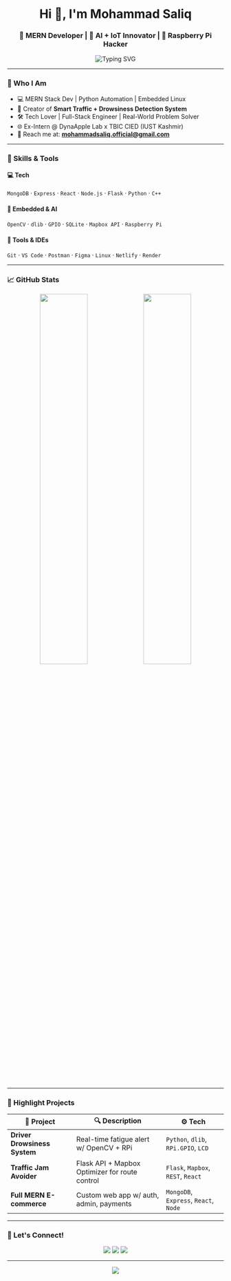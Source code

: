 <h1 align="center">Hi 👋, I'm Mohammad Saliq</h1>
<h3 align="center">🚀 MERN Developer | 🔬 AI + IoT Innovator | 🤖 Raspberry Pi Hacker</h3>

<p align="center">
  <img src="https://readme-typing-svg.demolab.com?font=Fira+Code&size=22&pause=1000&center=true&width=435&lines=Crafting+Code+That+Talks+To+Hardware;Building+Smart+Things+That+Matter" alt="Typing SVG" />
</p>

---

### 🧠 Who I Am

- 💻 MERN Stack Dev | Python Automation | Embedded Linux
- 🔬 Creator of **Smart Traffic + Drowsiness Detection System**
- 🛠️ Tech Lover | Full-Stack Engineer | Real-World Problem Solver
- 🌐 Ex-Intern @ DynaApple Lab x TBIC CIED (IUST Kashmir)
- 📩 Reach me at: **mohammadsaliq.official@gmail.com**

---

### 🚀 Skills & Tools

#### 💻 Tech
`MongoDB` · `Express` · `React` · `Node.js` · `Flask` · `Python` · `C++`

#### 🤖 Embedded & AI
`OpenCV` · `dlib` · `GPIO` · `SQLite` · `Mapbox API` · `Raspberry Pi`

#### 🎨 Tools & IDEs
`Git` · `VS Code` · `Postman` · `Figma` · `Linux` · `Netlify` · `Render`

---

### 📈 GitHub Stats

<p align="center">
  <img src="https://github-readme-stats.vercel.app/api?username=mohammadsaliq&show_icons=true&theme=tokyonight" width="47%"/>
  <img src="https://github-readme-streak-stats.herokuapp.com/?user=mohammadsaliq&theme=tokyonight" width="47%"/>
</p>

---

### 🧩 Highlight Projects

| 🚀 Project | 🔍 Description | ⚙️ Tech |
|-----------|----------------|--------|
| **Driver Drowsiness System** | Real-time fatigue alert w/ OpenCV + RPi | `Python`, `dlib`, `RPi.GPIO`, `LCD` |
| **Traffic Jam Avoider** | Flask API + Mapbox Optimizer for route control | `Flask`, `Mapbox`, `REST`, `React` |
| **Full MERN E-commerce** | Custom web app w/ auth, admin, payments | `MongoDB`, `Express`, `React`, `Node` |

---

### 🤝 Let's Connect!

<p align="center">
  <a href="mailto:mohammadsaliq.official@gmail.com"><img src="https://img.shields.io/badge/Gmail-red?style=for-the-badge&logo=gmail&logoColor=white" /></a>
  <a href="https://linkedin.com/in/mohammadsaliq"><img src="https://img.shields.io/badge/LinkedIn-blue?style=for-the-badge&logo=linkedin&logoColor=white" /></a>
  <a href="https://github.com/mohammadsaliq"><img src="https://img.shields.io/badge/GitHub-black?style=for-the-badge&logo=github&logoColor=white" /></a>
</p>

---

<p align="center">
  <img src="https://quotes-github-readme.vercel.app/api?type=horizontal&theme=tokyonight" />
</p>
